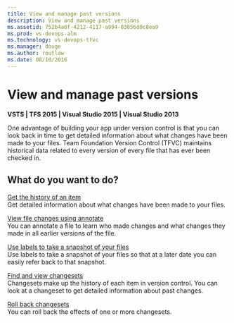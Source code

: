 ```yaml
---
title: View and manage past versions
description: View and manage past versions
ms.assetid: 752b4a6f-4212-4117-a994-03856d0c8ea9
ms.prod: vs-devops-alm
ms.technology: vs-devops-tfvc
ms.manager: douge
ms.author: routlaw
ms.date: 08/10/2016
---
```


# View and manage past versions

**VSTS | TFS 2015 | Visual Studio 2015 | Visual Studio 2013**

One advantage of building your app under version control is that you can look back in time to get detailed information about what changes have been made to your files. Team Foundation Version Control (TFVC) maintains historical data related to every version of every file that has ever been checked in.

## What do you want to do?

   [Get the history of an item](get-history-item.md)     
Get detailed information about what changes have been made to your files.

   [View file changes using annotate](view-file-changes-using-annotate.md)     
You can annotate a file to learn who made changes and what changes they made in all earlier versions of the file.

   [Use labels to take a snapshot of your files](use-labels-take-snapshot-your-files.md)     
Use labels to take a snapshot of your files so that at a later date you can easily refer back to that snapshot.

   [Find and view changesets](find-view-changesets.md)     
Changesets make up the history of each item in version control. You can look at a changeset to get detailed information about past changes.

   [Roll back changesets](roll-back-changesets.md)     
You can roll back the effects of one or more changesets.

